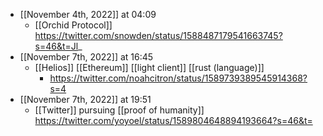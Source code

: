 - [[November 4th, 2022]] at 04:09
    - [[Orchid Protocol]] https://twitter.com/snowden/status/1588487179541663745?s=46&t=Jl_
- [[November 7th, 2022]] at 16:45
    - [[Helios]] [[Ethereum]] [[light client]] [[rust (language)]] 
        - https://twitter.com/noahcitron/status/1589739389545914368?s=4
- [[November 7th, 2022]] at 19:51
    - [[Twitter]] pursuing [[proof of humanity]] https://twitter.com/yoyoel/status/1589804648894193664?s=46&t=

